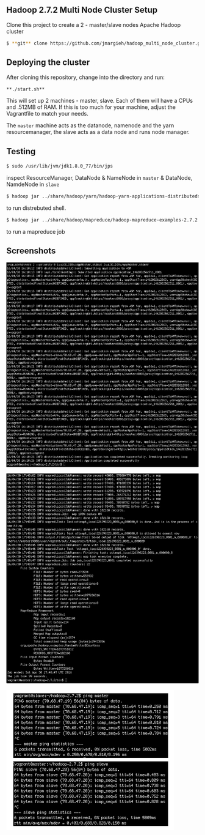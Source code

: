 
Hadoop 2.7.2 Multi Node Cluster Setup
-------------
Clone this project to create a 2 - master/slave nodes Apache Hadoop cluster
```sh
$ **git** clone https://github.com/jmargieh/hadoop_multi_node_cluster.git
```
Deploying the cluster
-------------
After cloning this repository, change into the directory and run:
```sh
**./start.sh**
```
This will set up 2 machines - master, slave. Each of them will have a CPUs and .512MB of RAM. If this is too much for your machine, adjust the Vagrantfile to match your needs.

The `master` machine acts as the datanode, namenode and the yarn resourcemanager, the slave acts as a data node and runs node manager.


Testing
-------------
```sh
$ sudo /usr/lib/jvm/jdk1.8.0_77/bin/jps
```
inspect ResourceManager, DataNode & NameNode in `master` & DataNode, NamdeNode in `slave`

```sh
$ hadoop jar ../share/hadoop/yarn/hadoop-yarn-applications-distributedshell-2.7.2.jar \org.apache.hadoop.yarn.applications.distributedshell.Client \--jar ../share/hadoop/yarn/hadoop-yarn-applications-distributedshell-2.7.2.jar \--shell_command date --num_containers 2 --master_memory 1024
```
to run distrebuted shell.

```sh
$ hadoop jar ../share/hadoop/mapreduce/hadoop-mapreduce-examples-2.7.2.jar randomwriter \out
```
to run a mapreduce job


Screenshots
-------------
![distributed shell output](https://raw.githubusercontent.com/jmargieh/hadoop_multi_node_cluster/master/distributed-shell-succeed.png)

![mapreduce output](https://raw.githubusercontent.com/jmargieh/hadoop_multi_node_cluster/master/randomwriter-mapreduce-success.png)

![master slave communication](https://raw.githubusercontent.com/jmargieh/hadoop_multi_node_cluster/master/master-slave-comunication.png)
